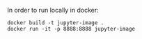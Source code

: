 In order to run locally in docker:

```
docker build -t jupyter-image .
docker run -it -p 8888:8888 jupyter-image
```